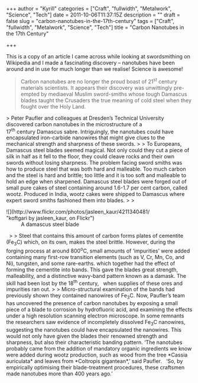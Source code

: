 +++
author = "Kyrill"
categories = ["Craft", "fullwidth", "Metalwork", "Science", "Tech"]
date = 2011-10-06T11:37:15Z
description = ""
draft = false
slug = "carbon-nanotubes-in-the-17th-century"
tags = ["Craft", "fullwidth", "Metalwork", "Science", "Tech"]
title = "Carbon Nanotubes in the 17th Century"

+++


This is a copy of an article I came across while looking at swordsmithing on Wikipedia and I made a fascinating discovery – nanotubes have been around and in use for much longer than we realise! Science is awesome!

> Carbon nanotubes are no longer the proud boast of 21<sup>st</sup> century materials scientists. It appears their discovery was unwittingly pre-empted by mediaeval Muslim sword-smiths whose tough Damascus blades taught the Crusaders the true meaning of cold steel when they fought over the Holy Land.

<div>> Peter Paufler and colleagues at Dresden’s Technical University discovered carbon nanotubes in the microstructure of a 17<sup>th</sup> century Damascus sabre. Intriguingly, the nanotubes could have encapsulated iron-carbide nanowires that might give clues to the mechanical strength and sharpness of these swords.
> 
> To Europeans, Damascus steel blades seemed magical. Not only could they cut a piece of silk in half as it fell to the floor, they could cleave rocks and their own swords without losing sharpness. The problem facing sword smiths was how to produce steel that was both hard and malleable. Too much carbon and the steel is hard and brittle; too little and it is too soft and malleable to hold an edge when sharpened. Damascus steel blades were forged out of small pure cakes of steel containing around 1.6-1.7 per cent carbon, called wootz. Produced in India, wootz cakes were shipped to Damascus where expert sword smiths fashioned them into blades.
> 
> <dl class="wp-caption alignright" id="" style="width: 410px;"><dt class="wp-caption-dt">
![](http://www.flickr.com/photos/jasleen_kaur/4211340481/ "koftgari by jasleen_kaur, on Flickr")
</dt><dd class="wp-caption-dd">A damascus steel blade</dd></dl> 
> 
> Steel that contains this amount of carbon forms plates of cementite (Fe<sub>3</sub>C) which, on its own, makes the steel brittle. However, during the forging process at around 800<sup>o</sup>C, small amounts of ‘impurities’ were added containing many first-row transition elements (such as V, Cr, Mn, Co, and Ni), tungsten, and some rare-earths. which together had the effect of forming the cementite into bands. This gave the blades great strength, malleability, and a distinctive wavy-band pattern known as a damask. The skill had been lost by the 18<sup>th</sup> century,   when supplies of these ores and impurities ran out.
> 
> Micro-structural examination of the bands had previously shown they contained nanowires of Fe<sub>3</sub>C. Now, Paufler’s team has uncovered the presence of carbon nanotubes by exposing a small piece of a blade to corrosion by hydrofluoric acid, and examining the effects under a high resolution scanning electron microscope. In some remnants the researchers saw evidence of incompletely dissolved Fe<sub>3</sub>C nanowires, suggesting the nanotubes could have encapsulated the nanowires. This would not only have given the blades their renowned strength and sharpness, but also their characteristic banding pattern. ‘The nanotubes probably came from the addition of mandatory organic ingredients we know were added during wootz production, such as wood from the tree *Cassia auriculata* and leaves from *Coltropis gigantean*,’ said Paufler.   ‘So, by empirically optimising their blade-treatment procedures, these craftsmen made nanotubes more than 400 years ago.’

</div>
